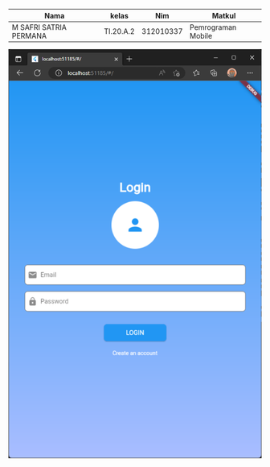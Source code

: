 | Nama | kelas | Nim | Matkul |
| -- | --- | ---- | ----------- |
| M SAFRI SATRIA PERMANA | TI.20.A.2 | 312010337 | Pemrograman Mobile |





![hasil](img/halaman_login.png)
